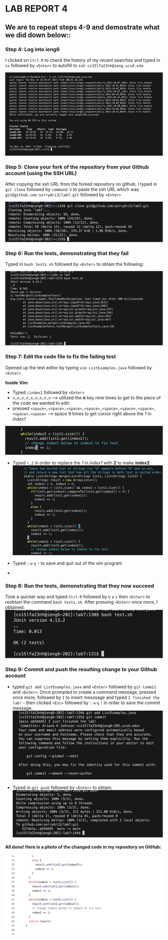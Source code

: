 # LAB REPORT 4 

## We are to repeat steps 4-9 and demostrate what we did down below::

### Step 4: Log into ieng6
I clicked on `Ctrl-R` to check the history of my recent searches and typed in `ss` followed by `<Enter>` to autofill to `ssh cs15lfa23nh@ieng.ucsd.edu` 

![Image](step4.png)

### Step 5: Clone your fork of the repository from your Github account (using the SSH URL)
After copying the ssh URL from the forked repository on github, I typed in `git clone` followed by `command-V` to paste the ssh URL which was `git@github.com:sorryAri3/lab7.git` followed by `<Enter>`

![Image](step5.png)

### Step 6: Run the tests, demonstrating that they fail
Typed in `bash tests.sh` followed by `<Enter>` to obtain the following:

![Image](step6.png)


### Step 7: Edit the code file to fix the failing test
Opened up the text editor by typing `vim ListExamples.java` followed by `<Enter>`

**Inside Vim**
- Typed `/index1` followed by `<Enter>`
- `n,n,n,n,n,n,n,n,n` --> utilized the **n** key nine times to get to the piece of the code we wanted to edit:
- pressed `<space>,<space>,<space>,<space>,<space>,<space>,<space>,<space>,<space>` --> space 9 times to get cursor right above the *1* in *index1*

![Image](step7(1).png)

- Typed `r,2` in order to replace the *1* in *index1* with **2** to make **index2**
![Image](step7(2).png)

- Typed `:` `w` `q` `!` to save and quit out of the vim program
- 
### Step 8: Run the tests, demonstrating that they now succeed
Took a quicker way and typed `Ctrl-R` followed by `b` `a` `s` then `<Enter>` to reobtain the command `bash tests.sh`. After pressing `<Enter>` once more, I obtained:
![Image](step8.png)

### Step 9: Commit and push the resulting change to your Github account
- typed `git add ListExamples.java` and `<Enter>` followed by `git Commit` and `<Enter>`. Once prompted to create a command message, pressed <Enter> once more, followed by `I` to insert messsage and typed `I finished the lab!` - then clicked `<Esc>` followed by `:` `w` `q` `!` in order to save the commit message.
 ![Image](step9(1).png)

- Typed in `git push` followed by `<Enter>` to obtain:
![Image](step9(2).png)

#### All done! Here is a photo of the changed code in my repository on GitHub:  
![Image](step9(3).png)
